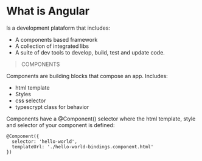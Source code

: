 # What is Angular

Is a development plataform that includes:

- A components based framework
- A collection of integrated libs
- A suite of dev tools to develop, build, test and update code.

> COMPONENTS

Components are building blocks that compose an app. Includes:

- html template
- Styles
- css selector
- typescrypt class for behavior

Components have a @Component() selector where the html template, style and selector of your component is defined:

```
@Component({
  selector: 'hello-world',
  templateUrl: './hello-world-bindings.component.html'
})
```
